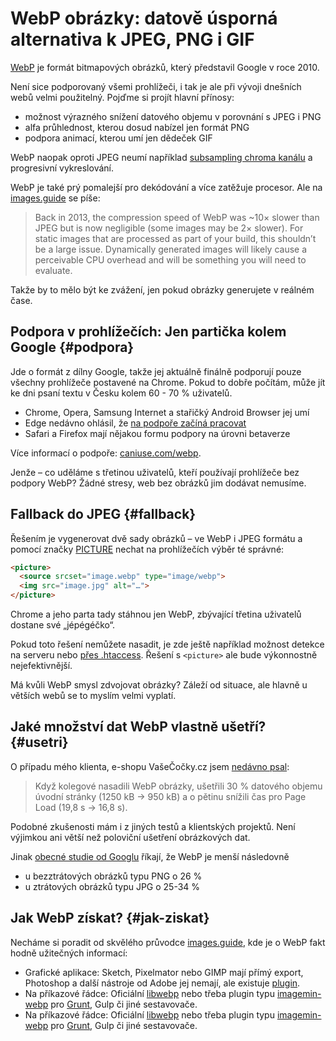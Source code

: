 # WebP obrázky: datově úsporná alternativa k JPEG, PNG i GIF

[WebP](https://developers.google.com/speed/webp/) je formát bitmapových obrázků, který představil Google v roce 2010.

Není sice podporovaný všemi prohlížeči, i tak je ale při vývoji dnešních webů velmi použitelný. Pojďme si projít hlavní přínosy: 

- možnost výrazného snížení datového objemu v porovnání s JPEG i PNG
- alfa průhlednost, kterou dosud nabízel jen formát PNG
- podpora animací, kterou umí jen dědeček GIF

WebP naopak oproti JPEG neumí například [subsampling chroma kanálu](https://en.wikipedia.org/wiki/Chroma_subsampling) a progresivní vykreslování. 

<!-- AdSnippet -->

WebP je také prý pomalejší pro dekódování a více zatěžuje procesor. Ale na [images.guide](https://images.guide/#how-does-webp-perform) se píše:

> Back in 2013, the compression speed of WebP was ~10× slower than JPEG but is now negligible (some images may be 2× slower). For static images that are processed as part of your build, this shouldn’t be a large issue. Dynamically generated images will likely cause a perceivable CPU overhead and will be something you will need to evaluate.


Takže by to mělo být ke zvážení, jen pokud obrázky generujete v reálném čase.


## Podpora v prohlížečích: Jen partička kolem Google {#podpora}

Jde o formát z dílny Google, takže jej aktuálně finálně podporují pouze všechny prohlížeče postavené na Chrome. Pokud to dobře počítám, může jít ke dni psaní textu v Česku kolem 60 - 70 % uživatelů.

- Chrome, Opera, Samsung Internet a stařičký Android Browser jej umí
- Edge nedávno ohlásil, že [na podpoře začíná pracovat](https://developer.microsoft.com/en-us/microsoft-edge/platform/status/webpimageformat/)
- Safari a Firefox mají nějakou formu podpory na úrovni betaverze

Více informací o podpoře: [caniuse.com/webp](https://caniuse.com/#feat=webp).

Jenže – co uděláme s třetinou uživatelů, kteří používají prohlížeče bez podpory WebP? Žádné stresy, web bez obrázků jim dodávat nemusíme.


## Fallback do JPEG {#fallback}

Řešením je vygenerovat dvě sady obrázků – ve WebP i JPEG formátu a pomocí značky [PICTURE](picture.md) nechat na prohlížečích výběr té správné:

```html
<picture>
  <source srcset="image.webp" type="image/webp">
  <img src="image.jpg" alt="…">
</picture>
```

Chrome a jeho parta tady stáhnou jen WebP, zbývající třetina uživatelů dostane své „jépégéčko“.

<!-- AdSnippet -->

Pokud toto řešení nemůžete nasadit, je zde ještě například možnost detekce na serveru nebo [přes .htaccess](https://github.com/vincentorback/WebP-images-with-htaccess). Řešení s `<picture>` ale bude výkonnostně nejefektivnější.

Má kvůli WebP smysl zdvojovat obrázky? Záleží od situace, ale hlavně u větších webů se to myslím velmi vyplatí.


## Jaké množství dat WebP vlastně ušetří? {#usetri}

O případu mého klienta, e-shopu VašeČočky.cz jsem [nedávno psal](rychlost-designeri.md#data):

> Když kolegové nasadili WebP obrázky, ušetřili 30 % datového objemu úvodní stránky (1250 kB → 950 kB) a o pětinu snížili čas pro Page Load (19,8 s → 16,8 s).

Podobné zkušenosti mám i z jiných testů a klientských projektů. Není výjimkou ani větší než poloviční ušetření obrázkových dat.

Jinak [obecné studie od Googlu](https://developers.google.com/speed/webp/) říkají, že WebP je menší následovně

- u bezztrátových obrázků typu PNG o 26 %
- u ztrátových obrázků typu JPG o 25-34 %


## Jak WebP získat? {#jak-ziskat}

Necháme si poradit od skvělého průvodce [images.guide](https://images.guide/#how-do-i-convert-to-webp), kde je o WebP fakt hodně užitečných informací:

- Grafické aplikace: Sketch, Pixelmator nebo GIMP mají přímý export, Photoshop a další nástroje od Adobe jej nemají, ale existuje [plugin](https://github.com/fnordware/AdobeWebM).
- Na příkazové řádce: Oficiální [libwebp](https://developers.google.com/speed/webp/docs/using) nebo třeba plugin typu [imagemin-webp](https://github.com/imagemin/imagemin-webp) pro [Grunt](grunt.md), Gulp či jiné sestavovače. 
- Na příkazové řádce: Oficiální [libwebp](https://developers.google.com/speed/webp/docs/using) nebo třeba plugin typu [imagemin-webp](https://github.com/imagemin/imagemin-webp) pro [Grunt](grunt.md), Gulp či jiné sestavovače. 

<!-- AdSnippet -->
